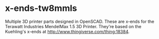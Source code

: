 x-ends-tw8mmls
==============

Multiple 3D printer parts designed in OpenSCAD.  These are x-ends for the Terawatt Industries MendelMax 1.5 3D Printer.  They're based on the Kuehling's x-ends at http://www.thingiverse.com/thing:18384.